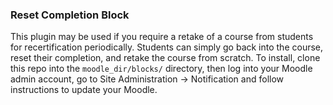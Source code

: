 ### Reset Completion Block
This plugin may be used if you require a retake of a course from students for recertification periodically. Students can simply go back into the course, reset their completion, and retake the course from scratch. To install, clone this repo into the `moodle_dir/blocks/` directory, then log into your Moodle admin account, go to Site Administration -> Notification and follow instructions to update your Moodle.
